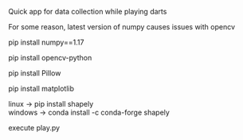 Quick app for data collection while playing darts

For some reason, latest version of numpy causes issues with opencv

pip install numpy==1.17

pip install opencv-python

pip install Pillow

pip install matplotlib 

linux -> pip install shapely \
windows -> conda install -c conda-forge shapely


execute play.py